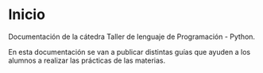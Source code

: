 # Inicio

Documentación de la cátedra Taller de lenguaje de Programación - Python.

En esta documentación se van a publicar distintas guías que ayuden a los alumnos
a realizar las prácticas de las materias.
